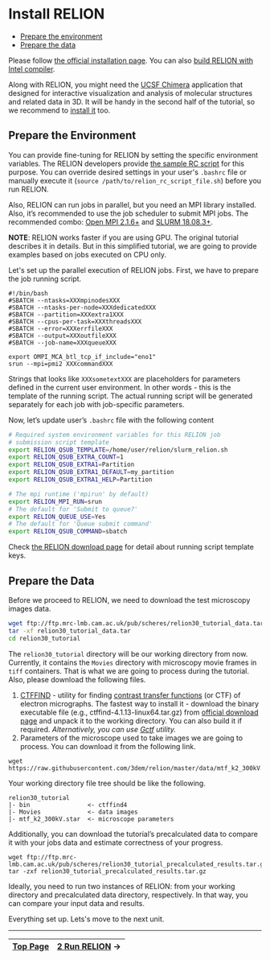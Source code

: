 # Install RELION

* [Prepare the environment](#prepare-the-environment)
* [Prepare the data](#prepare-the-data)

Please follow [the official installation page]. You can also [build RELION with Intel compiler].

Along with RELION, you might need the [UCSF Chimera] application that designed for interactive visualization and analysis of molecular structures and related data in 3D. It will be handy in the second half of the tutorial, so we recommend to [install it] too.


## Prepare the Environment

You can provide fine-tuning for RELION by setting the specific environment variables. The RELION developers provide [the sample RC script] for this purpose. You can override desired settings in your user's `.bashrc` file or manually execute it (`source /path/to/relion_rc_script_file.sh`) before you run RELION.

Also, RELION can run jobs in parallel, but you need an MPI library installed. Also, it’s recommended to use the job scheduler to submit MPI jobs. The recommended combo: [Open MPI 2.1.6+] and [SLURM 18.08.3+].

**NOTE**: RELION works faster if you are using GPU. The original tutorial describes it in details. But in this simplified tutorial, we are going to provide examples based on jobs executed on CPU only.

Let's set up the parallel execution of RELION jobs. First, we have to prepare the job running script.

```bashrc
#!/bin/bash
#SBATCH --ntasks=XXXmpinodesXXX
#SBATCH --ntasks-per-node=XXXdedicatedXXX
#SBATCH --partition=XXXextra1XXX
#SBATCH --cpus-per-task=XXXthreadsXXX
#SBATCH --error=XXXerrfileXXX
#SBATCH --output=XXXoutfileXXX
#SBATCH --job-name=XXXqueueXXX

export OMPI_MCA_btl_tcp_if_include="eno1"
srun --mpi=pmi2 XXXcommandXXX
```

Strings that looks like `XXXsometextXXX` are placeholders for parameters defined in the current user environment. In other words - this is the template of the running script. The actual running script will be generated separately for each job with job-specific parameters.

Now, let’s update user’s `.bashrc` file with the following content

```bash
# Required system environment variables for this RELION job
# submission script template
export RELION_QSUB_TEMPLATE=/home/user/relion/slurm_relion.sh
export RELION_QSUB_EXTRA_COUNT=1
export RELION_QSUB_EXTRA1=Partition
export RELION_QSUB_EXTRA1_DEFAULT=my_partition
export RELION_QSUB_EXTRA1_HELP=Partition

# The mpi runtime ('mpirun' by default)
export RELION_MPI_RUN=srun
# The default for 'Submit to queue?'
export RELION_QUEUE_USE=Yes
# The default for 'Queue submit command'
export RELION_QSUB_COMMAND=sbatch
```
Check [the RELION download page] for detail about running script template keys.


## Prepare the Data

Before we proceed to RELION, we need to download the test microscopy images data.

```bash
wget ftp://ftp.mrc-lmb.cam.ac.uk/pub/scheres/relion30_tutorial_data.tar
tar -xf relion30_tutorial_data.tar
cd relion30_tutorial
```

The `relion30_tutorial` directory will be our working directory from now. Currently, it contains the `Movies` directory with microscopy movie frames in `tiff` containers. That is what we are going to process during the tutorial. Also, please download the following files.

1. [CTFFIND] - utility for finding [contrast transfer functions] (or CTF) of electron micrographs. The fastest way to install it - download the binary executable file (e.g., ctffind-4.1.13-linux64.tar.gz) from [official download page] and unpack it to the working directory. You can also build it if required. *Alternatively, you can use [Gctf] utility.*
2. Parameters of the microscope used to take images we are going to process. You can download it from the following link.
```
wget https://raw.githubusercontent.com/3dem/relion/master/data/mtf_k2_300kV.star
```

Your working directory file tree should be like the following.

```
relion30_tutorial
|- bin                <- ctffind4
|- Movies             <- data images
|- mtf_k2_300kV.star  <- microscope parameters
```

Additionally, you can download the tutorial’s precalculated data to compare it with your jobs data and estimate correctness of your progress.

```
wget ftp://ftp.mrc-lmb.cam.ac.uk/pub/scheres/relion30_tutorial_precalculated_results.tar.gz
tar -zxf relion30_tutorial_precalculated_results.tar.gz
```

Ideally, you need to run two instances of RELION: from your working directory and precalculated data directory, respectively. In that way, you can compare your input data and results.

Everything set up. Lets's move to the next unit.


-----------------------------
[Top Page] | [2 Run RELION] →
---------- | ----------------


[the official installation page]: https://www3.mrc-lmb.cam.ac.uk/relion/index.php/Download_%26_install
[build RELION with Intel compiler]: https://github.com/3dem/relion#building-with-the-intelr-compiler
[UCSF Chimera]: https://en.wikipedia.org/wiki/UCSF_Chimera
[install it]: https://www.cgl.ucsf.edu/chimera/download.html
[the sample RC script]: https://www3.mrc-lmb.cam.ac.uk/relion/index.php?title=Download_%26_install#Edit_the_environment_set-up
[Open MPI 2.1.6+]: https://www.open-mpi.org/
[SLURM 18.08.3+]: https://slurm.schedmd.com/
[the RELION download page]: https://www3.mrc-lmb.cam.ac.uk/relion/index.php?title=Download_%26_install#Set-up_queue_job_submission
[CTFFIND]: http://grigoriefflab.janelia.org/ctffind4
[contrast transfer functions]: https://en.wikipedia.org/wiki/Contrast_transfer_function
[official download page]: http://grigoriefflab.janelia.org/ctf
[Gctf]: https://www.mrc-lmb.cam.ac.uk/kzhang/
[The original tutorial]: ftp://ftp.mrc-lmb.cam.ac.uk/pub/scheres/relion30_tutorial.pdf

[Top Page]: https://github.com/xtreme-d/relion-tutorial-simplified
[2 Run RELION]: ./2%20Run%20RELION.md
